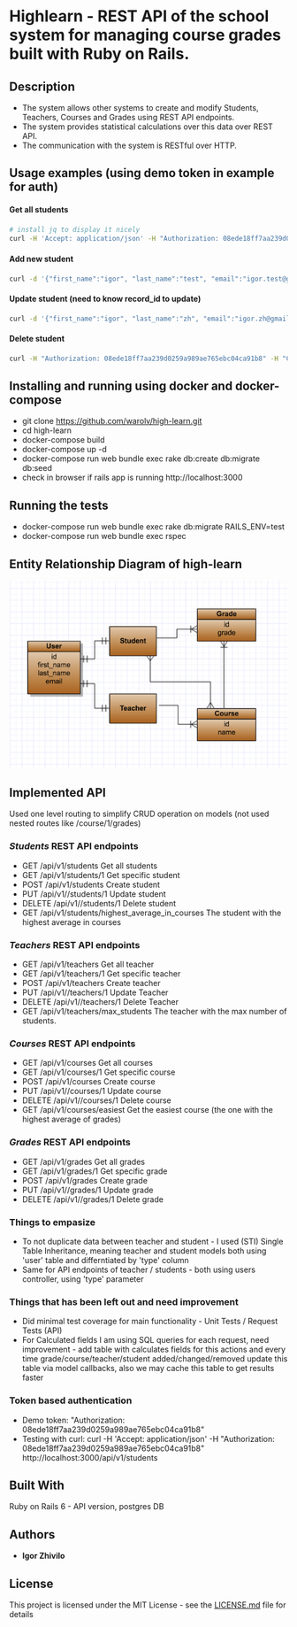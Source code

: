 # Highlearn - REST API of the school system for managing course grades built with Ruby on Rails.

## Description
  * The system allows other systems to create and modify Students, Teachers, Courses and Grades using REST API endpoints.
  * The system provides statistical calculations over this data over REST API.
  * The communication with the system is RESTful over HTTP.

## Usage examples (using demo token in example for auth)

#### Get all students
``` bash
# install jq to display it nicely
curl -H 'Accept: application/json' -H "Authorization: 08ede18ff7aa239d0259a989ae765ebc04ca91b8" http://localhost:3000/api/v1/students | jq
```

#### Add new student
``` bash
curl -d '{"first_name":"igor", "last_name":"test", "email":"igor.test@gmail.com"}' -H "Authorization: 08ede18ff7aa239d0259a989ae765ebc04ca91b8" -H "Content-Type: application/json" -X POST http://localhost:3000/api/v1/students
```

#### Update student (need to know record_id to update)
``` bash
curl -d '{"first_name":"igor", "last_name":"zh", "email":"igor.zh@gmail.com"}' -H "Authorization: 08ede18ff7aa239d0259a989ae765ebc04ca91b8" -H "Content-Type: application/json" -X PUT http://localhost:3000/api/v1/students/11
```

#### Delete student
``` bash
curl -H "Authorization: 08ede18ff7aa239d0259a989ae765ebc04ca91b8" -H "Content-Type: application/json" -X DELETE http://localhost:3000/api/v1/students/11
```

## Installing and running using docker and docker-compose
  * git clone https://github.com/warolv/high-learn.git
  * cd high-learn
  * docker-compose build
  * docker-compose up -d
  * docker-compose run web bundle exec rake db:create db:migrate db:seed 
  * check in browser if rails app is running http://localhost:3000 

## Running the tests
  * docker-compose run web bundle exec rake db:migrate RAILS_ENV=test
  * docker-compose run web bundle exec rspec


## Entity Relationship Diagram of high-learn 
 
 ![alt text](images/erd.png "Highlearn ERD")

## Implemented API
  Used one level routing to simplify CRUD operation on models (not used nested routes like /course/1/grades)
 
### *Students* REST API endpoints
  * GET    /api/v1/students     Get all students
  * GET    /api/v1/students/1   Get specific student        
  * POST   /api/v1/students     Create student
  * PUT    /api/v1//students/1  Update student
  * DELETE /api/v1//students/1  Delete student
  * GET    /api/v1/students/highest_average_in_courses  The student with the highest average in courses 

### *Teachers* REST API endpoints
  * GET    /api/v1/teachers     Get all teacher              
  * GET    /api/v1/teachers/1   Get specific teacher         
  * POST   /api/v1/teachers     Create teacher
  * PUT    /api/v1//teachers/1  Update Teacher
  * DELETE /api/v1//teachers/1  Delete Teacher
  * GET    /api/v1/teachers/max_students  The teacher with the max number of students.

### *Courses* REST API endpoints
  * GET    /api/v1/courses      Get all courses              
  * GET    /api/v1/courses/1    Get specific course         
  * POST   /api/v1/courses      Create course
  * PUT    /api/v1//courses/1   Update course
  * DELETE /api/v1//courses/1   Delete course
  * GET    /api/v1/courses/easiest      Get the easiest course (the one with the highest average of grades)

### *Grades* REST API endpoints
  * GET    /api/v1/grades       Get all grades              
  * GET    /api/v1/grades/1     Get specific grade         
  * POST   /api/v1/grades       Create grade
  * PUT    /api/v1//grades/1    Update grade
  * DELETE /api/v1//grades/1    Delete grade

### Things to empasize
  * To not duplicate data between teacher and student - I used (STI) Single Table Inheritance, meaning teacher and student models
  both using 'user' table and differntiated by 'type' column
  * Same for API endpoints of teacher / students - both using users controller, using 'type' parameter

### Things that has been left out and need improvement
  * Did minimal test coverage for main functionality - Unit Tests / Request Tests (API)
  * For Calculated fields I am using SQL queries for each request, need improvement - add table with calculates fields for this actions and every time grade/course/teacher/student added/changed/removed update this table via model callbacks, also we may cache this table to get results faster

### Token based authentication 
  * Demo token: "Authorization: 08ede18ff7aa239d0259a989ae765ebc04ca91b8"
  * Testing with curl: curl -H 'Accept: application/json' -H "Authorization: 08ede18ff7aa239d0259a989ae765ebc04ca91b8" http://localhost:3000/api/v1/students

## Built With

  Ruby on Rails 6 - API version, postgres DB

## Authors

* **Igor Zhivilo**

## License

This project is licensed under the MIT License - see the [LICENSE.md](LICENSE.md) file for details
